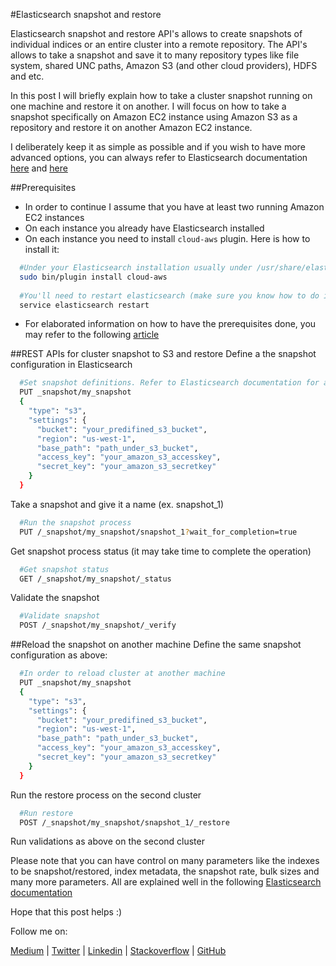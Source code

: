 #Elasticsearch snapshot and restore

Elasticsearch snapshot and restore API's allows to create snapshots of individual indices or an entire cluster into a remote repository. 
The API's allows to take a snapshot and save it to many repository types like file system, shared UNC paths, Amazon S3 (and other cloud providers), HDFS and etc.

In this post I will briefly explain how to take a cluster snapshot running on one machine and restore it on another. I will focus on how to 
take a snapshot specifically on Amazon EC2 instance using Amazon S3 as a repository and restore it on another Amazon EC2 instance.

I deliberately keep it as simple as possible and if you wish to have more advanced options, you can always refer to Elasticsearch documentation 
[here](https://www.elastic.co/guide/en/elasticsearch/reference/current/modules-snapshots.html) and [here](https://www.elastic.co/guide/en/elasticsearch/plugins/current/cloud-aws-repository.html)


##Prerequisites
- In order to continue I assume that you have at least two running Amazon EC2 instances
- On each instance you already have Elasticsearch installed
- On each instance you need to install `cloud-aws` plugin. Here is how to install it:

```bash
  #Under your Elasticsearch installation usually under /usr/share/elasticsearch run
  sudo bin/plugin install cloud-aws
    
  #You'll need to restart elasticsearch (make sure you know how to do it without harming your cluster) 
  service elasticsearch restart
```

- For elaborated information on how to have the prerequisites done, you may refer to the following [article](https://medium.com/@eyaldahari/set-nodes-discovery-for-elasticsearch-cluster-on-amazon-ec2-6a3ae673645c#.5cs8pr2c4)

##REST APIs for cluster snapshot to S3 and restore
Define a the snapshot configuration in Elasticsearch
```bash
  #Set snapshot definitions. Refer to Elasticsearch documentation for advanced options
  PUT _snapshot/my_snapshot
  {
    "type": "s3",
    "settings": {
      "bucket": "your_predifined_s3_bucket",
      "region": "us-west-1",
      "base_path": "path_under_s3_bucket",
      "access_key": "your_amazon_s3_accesskey",
      "secret_key": "your_amazon_s3_secretkey"
    }
  }
```

Take a snapshot and give it a name (ex. snapshot_1)

```bash
  #Run the snapshot process
  PUT /_snapshot/my_snapshot/snapshot_1?wait_for_completion=true
```

Get snapshot process status (it may take time to complete the operation)
```bash
  #Get snapshot status
  GET /_snapshot/my_snapshot/_status
```

Validate the snapshot
```bash
  #Validate snapshot
  POST /_snapshot/my_snapshot/_verify
```

##Reload the snapshot on another machine
Define the same snapshot configuration as above:
```bash
  #In order to reload cluster at another machine
  PUT _snapshot/my_snapshot
  {
    "type": "s3",
    "settings": {
      "bucket": "your_predifined_s3_bucket",
      "region": "us-west-1",
      "base_path": "path_under_s3_bucket",
      "access_key": "your_amazon_s3_accesskey",
      "secret_key": "your_amazon_s3_secretkey"
    }
  }
```

Run the restore process on the second cluster
```bash
  #Run restore
  POST /_snapshot/my_snapshot/snapshot_1/_restore
```

Run validations as above on the second cluster


Please note that you can have control on many parameters like the indexes to be snapshot/restored, index metadata, the snapshot rate, bulk sizes and 
many more parameters. 
All are explained well in the following [Elasticsearch documentation](https://www.elastic.co/guide/en/elasticsearch/reference/current/modules-snapshots.html)


Hope that this post helps :)

Follow me on:

[Medium](https://medium.com/@eyaldahari) | [Twitter](https://twitter.com/EyalDahari) | [Linkedin](https://www.linkedin.com/in/eyaldahari) | [Stackoverflow](http://stackexchange.com/users/7651751/e-dahari?tab=activity) | [GitHub](https://github.com/eyaldahari)




